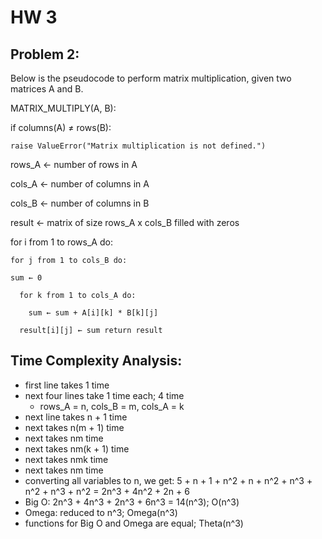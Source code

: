 # HW 3

## Problem 2:
Below is the pseudocode to perform matrix multiplication, given two matrices A and B. 

MATRIX_MULTIPLY(A, B): 

  if columns(A) ≠ rows(B): 

    raise ValueError("Matrix multiplication is not defined.") 

  rows_A ← number of rows in A 

  cols_A ← number of columns in A 

  cols_B ← number of columns in B 

  result ← matrix of size rows_A x cols_B filled with zeros 

  for i from 1 to rows_A do: 

    for j from 1 to cols_B do: 

    sum ← 0 

      for k from 1 to cols_A do: 

        sum ← sum + A[i][k] * B[k][j] 
        
      result[i][j] ← sum return result

## Time Complexity Analysis:
- first line takes 1 time
- next four lines take 1 time each; 4 time
    - rows_A = n, cols_B = m, cols_A = k
- next line takes n + 1 time
- next takes n(m + 1) time
- next takes nm time
- next takes nm(k + 1) time
- next takes nmk time
- next takes nm time
- converting all variables to n, we get: 5 + n + 1 + n^2 + n + n^2 + n^3 + n^2 + n^3 + n^2 = 2n^3 + 4n^2 + 2n + 6
- Big O: 2n^3 + 4n^3 + 2n^3 + 6n^3 = 14(n^3); O(n^3)
- Omega: reduced to n^3; Omega(n^3)
- functions for Big O and Omega are equal; Theta(n^3)